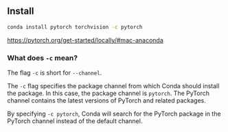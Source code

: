 ## Install

```sh
conda install pytorch torchvision -c pytorch
```

https://pytorch.org/get-started/locally/#mac-anaconda

### What does `-c` mean?

The flag `-c` is short for `--channel`.

The `-c` flag specifies the package channel from which Conda should install the package. In this case, the package channel is `pytorch`. The PyTorch channel contains the latest versions of PyTorch and related packages.

By specifying `-c pytorch`, Conda will search for the PyTorch package in the PyTorch channel instead of the default channel.
